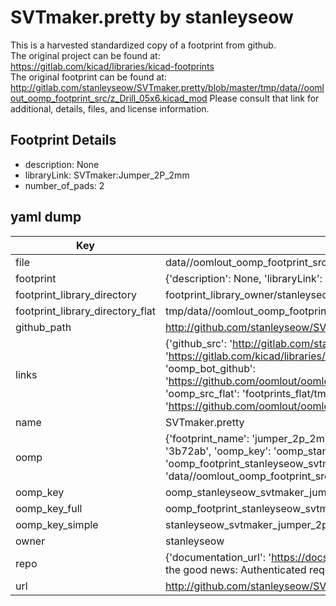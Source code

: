 # SVTmaker.pretty by stanleyseow  
This is a harvested standardized copy of a footprint from github.  
The original project can be found at:  
https://gitlab.com/kicad/libraries/kicad-footprints  
The original footprint can be found at:
http://gitlab.com/stanleyseow/SVTmaker.pretty/blob/master/tmp/data//oomlout_oomp_footprint_src/z_Drill_05x6.kicad_mod
Please consult that link for additional, details, files, and license information.  
## Footprint Details
* description: None  
* libraryLink: SVTmaker:Jumper_2P_2mm  
* number_of_pads: 2  
## yaml dump  
| Key | Value |  
| --- | --- |  
| file | data//oomlout_oomp_footprint_src/SVTmaker.pretty/Jumper_2P_2mm.kicad_mod |  
| footprint | {'description': None, 'libraryLink': 'SVTmaker:Jumper_2P_2mm', 'number_of_pads': 2} |  
| footprint_library_directory | footprint_library_owner/stanleyseow_SVTmaker.pretty |  
| footprint_library_directory_flat | tmp/data//oomlout_oomp_footprint_src/footprints_flat/stanleyseow_svtmaker_jumper_2p_2mm/working |  
| github_path | http://github.com/stanleyseow/SVTmaker.pretty/blob/master/tmp/data//oomlout_oomp_footprint_src/Jumper_2P_2mm.kicad_mod |  
| links | {'github_src': 'http://gitlab.com/stanleyseow/SVTmaker.pretty/blob/master/tmp/data//oomlout_oomp_footprint_src/z_Drill_05x6.kicad_mod', 'github_src_repo': 'https://gitlab.com/kicad/libraries/kicad-footprints', 'oomp_bot': 'tmp/data//oomlout_oomp_footprint_src/footprints/stanleyseow_svtmaker_jumper_2p_2mm/working', 'oomp_bot_github': 'https://github.com/oomlout/oomlout_oomp_footprint_bot/tree/main/tmp/data//oomlout_oomp_footprint_src/footprints/stanleyseow_svtmaker_jumper_2p_2mm/working', 'oomp_src_flat': 'footprints_flat/tmp/data//oomlout_oomp_footprint_src/footprints_flat/stanleyseow_svtmaker_jumper_2p_2mm/working', 'oomp_src_flat_github': 'https://github.com/oomlout/oomlout_oomp_footprint_src/tree/main/tmp/data//oomlout_oomp_footprint_src/footprints_flat/stanleyseow_svtmaker_jumper_2p_2mm/working'} |  
| name | SVTmaker.pretty |  
| oomp | {'footprint_name': 'jumper_2p_2mm', 'library_name': 'svtmaker', 'md5': '3b72aba1e70b400272d5c92eea2e960d', 'md5_10': '3b72aba1e7', 'md5_5': '3b72a', 'md5_6': '3b72ab', 'oomp_key': 'oomp_stanleyseow_svtmaker_jumper_2p_2mm', 'oomp_key_extra': 'oomp_footprint_stanleyseow_svtmaker_jumper_2p_2mm', 'oomp_key_full': 'oomp_footprint_stanleyseow_svtmaker_jumper_2p_2mm_3b72ab', 'oomp_key_simple': 'stanleyseow_svtmaker_jumper_2p_2mm', 'original_filename': 'data//oomlout_oomp_footprint_src/SVTmaker.pretty/Jumper_2P_2mm.kicad_mod', 'owner_name': 'stanleyseow'} |  
| oomp_key | oomp_stanleyseow_svtmaker_jumper_2p_2mm |  
| oomp_key_full | oomp_footprint_stanleyseow_svtmaker_jumper_2p_2mm |  
| oomp_key_simple | stanleyseow_svtmaker_jumper_2p_2mm |  
| owner | stanleyseow |  
| repo | {'documentation_url': 'https://docs.github.com/rest/overview/resources-in-the-rest-api#rate-limiting', 'message': "API rate limit exceeded for 84.66.142.224. (But here's the good news: Authenticated requests get a higher rate limit. Check out the documentation for more details.)"} |  
| url | http://github.com/stanleyseow/SVTmaker.pretty |  

